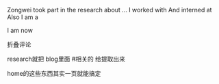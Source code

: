 Zongwei took part in the research about ...
I worked with 
And interned at 
Also I am a 

I am now 


折叠评论

research就把 blog里面 #相关的 给提取出来

home的这些东西其实一页就能搞定